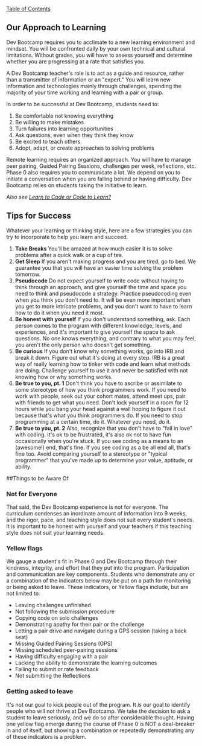 [Table of Contents](README.md)

## Our Approach to Learning
Dev Bootcamp requires you to acclimate to a new learning environment and mindset. You will be confronted daily by your own technical and cultural limitations. Without grades, you will have to assess yourself and determine whether you are progressing at a rate that satisfies you.

A Dev Bootcamp teacher's role is to act as a guide and resource, rather than a transmitter of information or an "expert." You will learn new information and technologies mainly through challenges, spending the majority of your time working and learning with a pair or group.

In order to be successful at Dev Bootcamp, students need to:

1. Be comfortable not knowing everything
2. Be willing to make mistakes
3. Turn failures into learning opportunities
4. Ask questions, even when they think they know
5. Be excited to teach others
5. Adopt, adapt, or create approaches to solving problems

Remote learning requires an organized approach. You will have to manage peer pairing, Guided Pairing Sessions, challenges per week, reflections, etc. Phase 0 also requires you to communicate a lot. We depend on you to initiate a conversation when you are falling behind or having difficulty. Dev Bootcamp relies on students taking the initiative to learn.

*Also see [Learn to Code or Code to Learn?](http://devbootcamp.com/2014/02/17/learn-to-code-code-to-learn/)*

## Tips for Success
Whatever your learning or thinking style, here are a few strategies you can try to incorporate to help you learn and succeed.

1. **Take Breaks** You'll be amazed at how much easier it is to solve problems after a quick walk or a cup of tea.
2. **Get Sleep** If you aren't making progress and you are tired, go to bed. We guarantee you that you will have an easier time solving the problem tomorrow.
3. **Pseudocode** Do not expect yourself to write code without having to think through an approach, and give yourself the time and space you need to think and pseudocode a strategy. Practice pseudocoding even when you think you don't need to. It will be even more important when you get to more intricate problems, and you don't want to have to learn how to do it when you need it most.
4. **Be honest with yourself** If you don't understand something, ask. Each person comes to the program with different knowledge, levels, and experiences, and it's important to give yourself the space to ask questions. No one knows everything, and contrary to what you may feel, you aren't the only person who doesn't get something.
5. **Be curious** If you don't know why something works, go into IRB and break it down. Figure out what it's doing at every step. IRB is a great way of really learning how to tinker with code and learn what methods are doing. Challenge yourself to use it and never be satisfied with not knowing how or why something works.
6. **Be true to you, pt. 1** Don't think you have to ascribe or assimilate to some stereotype of how you think programmers work. If you need to work with people, seek out your cohort mates, attend meet ups, pair with friends to get what you need. Don't lock yourself in a room for 12 hours while you bang your head against a wall hoping to figure it out because that's what you think programmers do. If you need to stop programming at a certain time, do it. Whatever you need, do it.
7. **Be true to you, pt. 2** Also, recognize that you don't have to "fall in love" with coding. It's ok to be frustrated, it's also ok not to have fun occasionally when you're stuck. If you see coding as a means to an (awesome!) end, that's fine. If you see coding as a be all end all, that's fine too. Avoid comparing yourself to a stereotype or "typical programmer" that you've made up to determine your value, aptitude, or ability.

##Things to be Aware Of

### Not for Everyone
That said, the Dev Bootcamp experience is not for everyone. The curriculum condenses an inordinate amount of information into 9 weeks, and the rigor, pace, and teaching style does not suit every student's needs. It is important to be honest with yourself and your teachers if this teaching style does not suit your learning needs.

### Yellow flags
We gauge a student's fit in Phase 0 and Dev Bootcamp through their kindness, integrity, and effort that they put into the program. Participation and communication are key components. Students who demonstrate any or a combination of the indicators below may be put on a path for monitoring or being asked to leave. These indicators, or Yellow flags include, but are not limited to:

- Leaving challenges unfinished
- Not following the submission procedure
- Copying code on solo challenges
- Demonstrating apathy for their pair or the challenge
- Letting a pair drive and navigate during a GPS session (taking a back seat)
- Missing Guided Pairing Sessions (GPS)
- Missing scheduled peer-pairing sessions
- Having difficulty engaging with a pair
- Lacking the ability to demonstrate the learning outcomes
- Failing to submit or rate feedback
- Not submitting the Reflections

### Getting asked to leave
It's not our goal to kick people out of the program. It *is* our goal to identify people who will not thrive at Dev Bootcamp. We take the decision to ask a student to leave seriously, and we do so after considerable thought. Having one yellow flag emerge during the course of Phase 0 is NOT a deal-breaker in and of itself, but showing a combination or repeatedly demonstrating any of these indicators is a problem.
